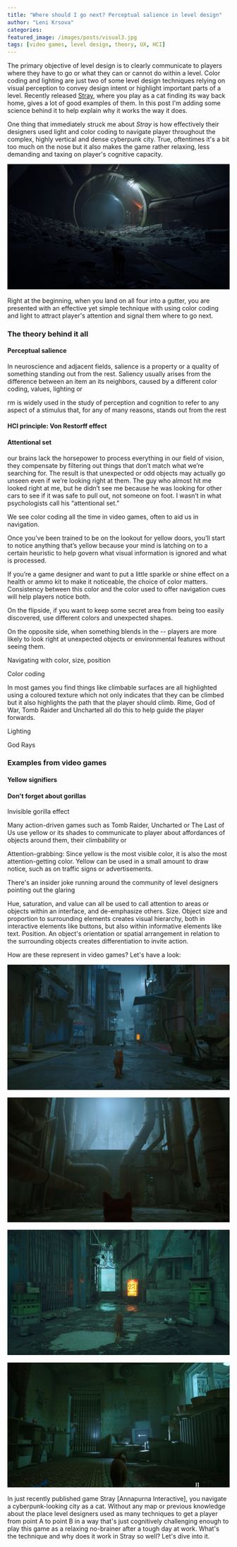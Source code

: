 ```yaml
---
title: "Where should I go next? Perceptual salience in level design"
author: "Leni Krsova"
categories: 
featured_image: /images/posts/visual3.jpg
tags: [video games, level design, theory, UX, HCI]
---
```


The primary objective of level design is to clearly communicate to players where they have to go or what they can or cannot do within a level. Color coding and lighting are just two of some level design techniques relying on visual perception to convey design intent or highlight important parts of a level. Recently released [Stray](https://store.steampowered.com/app/1332010/Stray/), where you play as a cat finding its way back home, gives a lot of good examples of them. In this post I'm adding some science behind it to help explain why it works the way it does.

One thing that immediately struck me about *Stray* is how effectively their designers used light and color coding to navigate player throughout the complex, highly vertical and dense cyberpunk city. True, oftentimes it's a bit too much on the nose but it also makes the game rather relaxing, less demanding and taxing on player's cognitive capacity. 

![](/images/posts/visual1.jpg)

Right at the beginning, when you land on all four into a gutter, you are presented with an effective yet simple technique with using color coding and light to attract player's attention and signal them where to go next.

### The theory behind it all

#### Perceptual salience
In neuroscience and adjacent fields, salience is a property or a quality of something standing out from the rest. Saliency usually arises from the difference between an item an its neighbors, caused by a different color coding, values, lighting or 

rm is widely used in the study of perception and cognition to refer to any aspect of a stimulus that, for any of many reasons, stands out from the rest

#### HCI principle: Von Restorff effect



#### Attentional set

our brains lack the horsepower to process everything in our field of vision, they compensate by filtering out things that don’t match what we’re searching for. The result is that unexpected or odd objects may actually go unseen even if we’re looking right at them. The guy who almost hit me looked right at me, but he didn’t see me because he was looking for other cars to see if it was safe to pull out, not someone on foot. I wasn’t in what psychologists call his “attentional set.”

We see color coding all the time in video games, often to aid us in navigation.

Once you’ve been trained to be on the lookout for yellow doors, you’ll start to notice anything that’s yellow because your mind is latching on to a certain heuristic to help govern what visual information is ignored and what is processed.

If you’re a game designer and want to put a little sparkle or shine effect on a health or ammo kit to make it noticeable, the choice of color matters. Consistency between this color and the color used to offer navigation cues will help players notice both.

On the flipside, if you want to keep some secret area from being too easily discovered, use different colors and unexpected shapes.

On the opposite side, when something blends in the -- players are more likely to look right at unexpected objects or environmental features without seeing them.

Navigating with color, size, position 

Color coding

In most games you find things like climbable surfaces are all highlighted using a coloured texture which not only indicates that they can be climbed but it also highlights the path that the player should climb. Rime, God of War, Tomb Raider and Uncharted all do this to help guide the player forwards. 

Lighting

God Rays

### Examples from video games

#### Yellow signifiers

#### Don't forget about gorillas

Invisible gorilla effect

Many action-driven games such as Tomb Raider, Uncharted or The Last of Us use yellow or its shades to communicate to player about affordances of objects around them, their climbability or 

Attention-grabbing: Since yellow is the most visible color, it is also the most attention-getting color. Yellow can be used in a small amount to draw notice, such as on traffic signs or advertisements.

There's an insider joke running around the community of level designers pointing out the glaring 



Hue, saturation, and value can all be used to call attention to areas or objects within an interface, and de-emphasize others.
Size. Object size and proportion to surrounding elements creates visual hierarchy, both in interactive elements like buttons, but also within informative elements like text.
Position. An object's orientation or spatial arrangement in relation to the surrounding objects creates differentiation to invite action.

How are these represent in video games? Let's have a look:



![](/images/posts/visual2.jpg)

![](/images/posts/visual4.jpg)

![](/images/posts/visual5.jpg)

![](/images/posts/visual6.jpg)

In just recently published game Stray [Annapurna Interactive], you navigate a cyberpunk-looking city as a cat. Without any map or previous knowledge about the place level designers used as many techniques to get a player from point A to point B in a way that's just cognitively challenging enough to play this game as a relaxing no-brainer after a tough day at work. What's the technique and why does it work in Stray so well? Let's dive into it.

